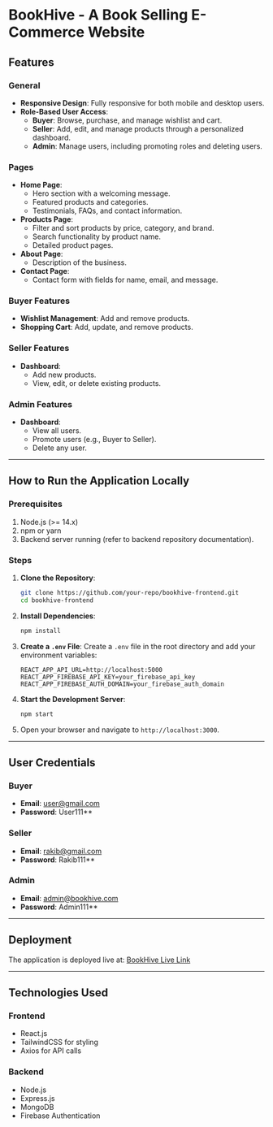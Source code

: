 # BookHive - A Book Selling E-Commerce Website

## Features
### General
- **Responsive Design**: Fully responsive for both mobile and desktop users.
- **Role-Based User Access**:
  - **Buyer**: Browse, purchase, and manage wishlist and cart.
  - **Seller**: Add, edit, and manage products through a personalized dashboard.
  - **Admin**: Manage users, including promoting roles and deleting users.

### Pages
- **Home Page**:
  - Hero section with a welcoming message.
  - Featured products and categories.
  - Testimonials, FAQs, and contact information.
- **Products Page**:
  - Filter and sort products by price, category, and brand.
  - Search functionality by product name.
  - Detailed product pages.
- **About Page**:
  - Description of the business.
- **Contact Page**:
  - Contact form with fields for name, email, and message.

### Buyer Features
- **Wishlist Management**: Add and remove products.
- **Shopping Cart**: Add, update, and remove products.

### Seller Features
- **Dashboard**:
  - Add new products.
  - View, edit, or delete existing products.

### Admin Features
- **Dashboard**:
  - View all users.
  - Promote users (e.g., Buyer to Seller).
  - Delete any user.

---

## How to Run the Application Locally
### Prerequisites
1. Node.js (>= 14.x)
2. npm or yarn
3. Backend server running (refer to backend repository documentation).

### Steps
1. **Clone the Repository**:
   ```bash
   git clone https://github.com/your-repo/bookhive-frontend.git
   cd bookhive-frontend
   ```

2. **Install Dependencies**:
   ```bash
   npm install
   ```

3. **Create a `.env` File**:
   Create a `.env` file in the root directory and add your environment variables:
   ```env
   REACT_APP_API_URL=http://localhost:5000
   REACT_APP_FIREBASE_API_KEY=your_firebase_api_key
   REACT_APP_FIREBASE_AUTH_DOMAIN=your_firebase_auth_domain
   ```

4. **Start the Development Server**:
   ```bash
   npm start
   ```

5. Open your browser and navigate to `http://localhost:3000`.

---

## User Credentials
### Buyer
- **Email**: user@gmail.com
- **Password**: User111**

### Seller
- **Email**: rakib@gmail.com
- **Password**: Rakib111**

### Admin
- **Email**: admin@bookhive.com
- **Password**: Admin111**

---

## Deployment
The application is deployed live at: [BookHive Live Link](https://your-live-app-url.vercel.app)

---

## Technologies Used
### Frontend
- React.js
- TailwindCSS for styling
- Axios for API calls

### Backend
- Node.js
- Express.js
- MongoDB
- Firebase Authentication

